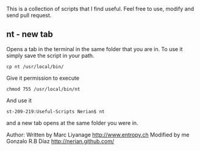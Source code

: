 
This is a collection of scripts that I find useful. Feel free to use, modify and send pull request. 

nt - new tab
------------
                 
Opens a tab in the terminal in the same folder that you are in. 
To use it simply save the script in your path.

    cp nt /usr/local/bin/

Give it permission to execute

    chmod 755 /usr/local/bin/nt    

And use it

    st-209-219:Useful-Scripts Nerian$ nt
	
and a new tab opens at the same folder you were in.      

Author:  Written by Marc Liyanage <http://www.entropy.ch>
Modified by me Gonzalo R.B Díaz  <http://nerian.github.com/>

